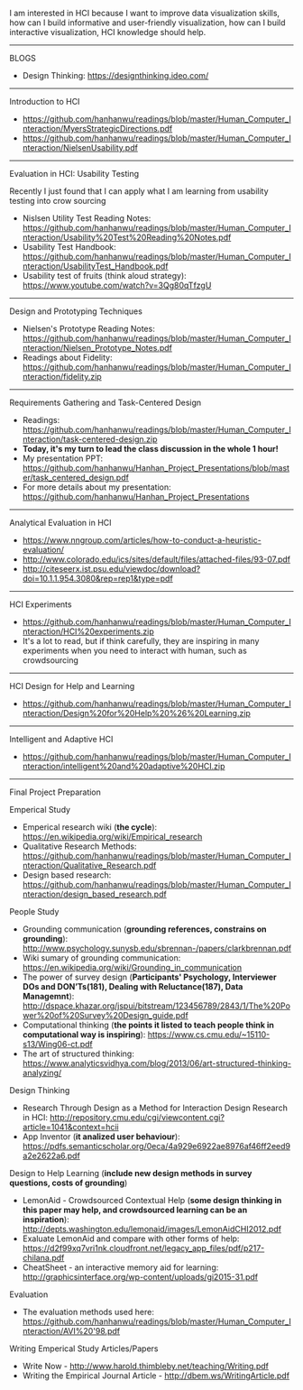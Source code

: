 I am interested in HCI because I want to improve data visualization skills, how can I build informative and user-friendly visualization, how can I build interactive visualization, HCI knowledge should help. 


*****************************************

BLOGS

* Design Thinking: https://designthinking.ideo.com/


*****************************************

Introduction to HCI

* https://github.com/hanhanwu/readings/blob/master/Human_Computer_Interaction/MyersStrategicDirections.pdf
* https://github.com/hanhanwu/readings/blob/master/Human_Computer_Interaction/NielsenUsability.pdf


*****************************************

Evaluation in HCI: Usability Testing

Recently I just found that I can apply what I am learning from usability testing into crow sourcing

* Nislsen Utility Test Reading Notes: https://github.com/hanhanwu/readings/blob/master/Human_Computer_Interaction/Usability%20Test%20Reading%20Notes.pdf
* Usability Test Handbook: https://github.com/hanhanwu/readings/blob/master/Human_Computer_Interaction/UsabilityTest_Handbook.pdf
* Usability test of fruits (think aloud strategy): https://www.youtube.com/watch?v=3Qg80qTfzgU


*****************************************

Design and Prototyping Techniques

* Nielsen's Prototype Reading Notes: https://github.com/hanhanwu/readings/blob/master/Human_Computer_Interaction/Nielsen_Prototype_Notes.pdf
* Readings about Fidelity: https://github.com/hanhanwu/readings/blob/master/Human_Computer_Interaction/fidelity.zip


*****************************************

Requirements Gathering and Task-Centered Design

* Readings: https://github.com/hanhanwu/readings/blob/master/Human_Computer_Interaction/task-centered-design.zip
* <b>Today, it's my turn to lead the class discussion in the whole 1 hour!</b>
* My presentation PPT: https://github.com/hanhanwu/Hanhan_Project_Presentations/blob/master/task_centered_design.pdf
* For more details about my presentation: https://github.com/hanhanwu/Hanhan_Project_Presentations


*****************************************

Analytical Evaluation in HCI

* https://www.nngroup.com/articles/how-to-conduct-a-heuristic-evaluation/
* http://www.colorado.edu/ics/sites/default/files/attached-files/93-07.pdf
* http://citeseerx.ist.psu.edu/viewdoc/download?doi=10.1.1.954.3080&rep=rep1&type=pdf


*****************************************

HCI Experiments

* https://github.com/hanhanwu/readings/blob/master/Human_Computer_Interaction/HCI%20experiments.zip
* It's a lot to read, but if think carefully, they are inspiring in many experiments when you need to interact with human, such as crowdsourcing


*****************************************

HCI Design for Help and Learning

* https://github.com/hanhanwu/readings/blob/master/Human_Computer_Interaction/Design%20for%20Help%20%26%20Learning.zip


*****************************************

Intelligent and Adaptive HCI

* https://github.com/hanhanwu/readings/blob/master/Human_Computer_Interaction/intelligent%20and%20adaptive%20HCI.zip


*****************************************

Final Project Preparation

Emperical Study
* Emperical research wiki (<b>the cycle</b>): https://en.wikipedia.org/wiki/Empirical_research
* Qualitative Research Methods: https://github.com/hanhanwu/readings/blob/master/Human_Computer_Interaction/Qualitative_Research.pdf
* Design based research: https://github.com/hanhanwu/readings/blob/master/Human_Computer_Interaction/design_based_research.pdf

People Study
* Grounding communication (<b>grounding references, constrains on grounding</b>): http://www.psychology.sunysb.edu/sbrennan-/papers/clarkbrennan.pdf
* Wiki sumary of grounding communication: https://en.wikipedia.org/wiki/Grounding_in_communication
* The power of survey design (<b>Participants' Psychology, Interviewer DOs and DON’Ts(181), Dealing with Reluctance(187), Data Managemnt</b>): http://dspace.khazar.org/jspui/bitstream/123456789/2843/1/The%20Power%20of%20Survey%20Design_guide.pdf
* Computational thinking (<b>the points it listed to teach people think in computational way is inspiring</b>): https://www.cs.cmu.edu/~15110-s13/Wing06-ct.pdf
* The art of structured thinking: https://www.analyticsvidhya.com/blog/2013/06/art-structured-thinking-analyzing/

Design Thinking
* Research Through Design as a Method for Interaction Design Research in HCI: http://repository.cmu.edu/cgi/viewcontent.cgi?article=1041&context=hcii
* App Inventor (<b>it analized user behaviour</b>): https://pdfs.semanticscholar.org/0eca/4a929e6922ae8976af46ff2eed9a2e2622a6.pdf

Design to Help Learning (<b>include new design methods in survey questions, costs of grounding</b>)
* LemonAid - Crowdsourced Contextual Help (<b>some design thinking in this paper may help, and crowdsourced learning can be an inspiration</b>): http://depts.washington.edu/lemonaid/images/LemonAidCHI2012.pdf
* Exaluate LemonAid and compare with other forms of help: https://d2f99xq7vri1nk.cloudfront.net/legacy_app_files/pdf/p217-chilana.pdf
* CheatSheet - an interactive memory aid for learning: http://graphicsinterface.org/wp-content/uploads/gi2015-31.pdf

Evaluation
* The evaluation methods used here: https://github.com/hanhanwu/readings/blob/master/Human_Computer_Interaction/AVI%20'98.pdf

Writing Emperical Study Articles/Papers
* Write Now - http://www.harold.thimbleby.net/teaching/Writing.pdf
* Writing the Empirical Journal Article - http://dbem.ws/WritingArticle.pdf

